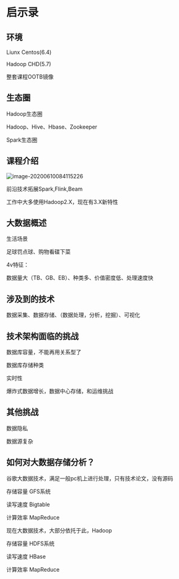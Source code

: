 # 启示录

## 环境

Liunx Centos(6.4)

Hadoop CHD(5.7)

整套课程OOTB镜像

## 生态圈

Hadoop生态圈

Hadoop、Hive、Hbase、Zookeeper



Spark生态圈

## 课程介绍

![image-20200610084115226](https://tva1.sinaimg.cn/large/007S8ZIlly1gfmwenv854j31r20q84gh.jpg)

前沿技术拓展Spark,Flink,Beam

工作中大多使用Hadoop2.X，现在有3.X新特性



## 大数据概述

生活场景

足球罚点球、购物看碟下菜



4v特征：

数据量大（TB、GB、EB）、种类多、价值密度低、处理速度快

## 涉及到的技术

数据采集、数据存储、（数据处理，分析，挖掘）、可视化

## 技术架构面临的挑战

数据库容量，不能再用关系型了

数据库存储种类

实时性

爆炸式数据增长，数据中心存储，和运维挑战

## 其他挑战

数据隐私

数据源复杂

## 如何对大数据存储分析？

谷歌大数据技术，满足一般pc机上进行处理，只有技术论文，没有源码

存储容量 GFS系统 

读写速度 Bigtable

计算效率 MapReduce



现在大数据技术，大部分依托于此，Hadoop

存储容量 HDFS系统 

读写速度 HBase

计算效率 MapReduce

